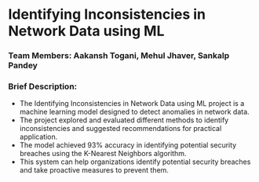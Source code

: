 # Identifying Inconsistencies in Network Data using ML
### Team Members: Aakansh Togani, Mehul Jhaver, Sankalp Pandey

### Brief Description:
* The Identifying Inconsistencies in Network Data using ML project is a machine learning model designed to detect anomalies in network data.
* The project explored and evaluated different methods to identify inconsistencies and suggested recommendations for practical application.
* The model achieved 93% accuracy in identifying potential security breaches using the K-Nearest Neighbors algorithm.
* This system can help organizations identify potential security breaches and take proactive measures to prevent them.
